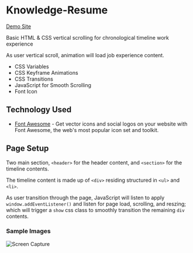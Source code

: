 # Knowledge-Resume

[Demo Site](https://xboudsady.github.io/Knowledge-resume/)

Basic HTML &amp; CSS vertical scrolling for chronological timeline work experience

As user vertical scroll, animation will load job experience content.

* CSS Variables
* CSS Keyframe Animations
* CSS Transitions
* JavaScript for Smooth Scrolling
* Font Icon

## Technology Used
* [Font Awesome](https://fontawesome.com/) - Get vector icons and social logos on your website with Font Awesome, the web's most popular icon set and toolkit.

## Page Setup

Two main section, `<header>` for the header content, and `<section>` for the timeline contents. 

The timeline content is made up of `<div>` residing structured in `<ul>` and `<li>`.

As user transition through the page, JavaScript will listen to apply `window.addEventListener()` and listen for page load, scrolling, and reszing; which will trigger a `show` css class to smoothly transition the remaining `div` contents.

### Sample Images

![Screen Capture](img/knowledge-resume-screen.gif)